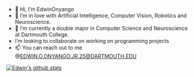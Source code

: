 - 👋 Hi, I’m EdwinOnyango
- 👀 I’m in love with Artificial Intelligence, Computer Vision, Robotics and Neuroscience.
- 🌱 I’m currently a double major in Computer Science and Neuroscience at Dartmouth College.
- I’m looking to collaborate on working on programming projects
- 📫 You can reach out to me @EDWIN.O.ONYANGO.JR.25@DARTMOUTH.EDU

<!---
Onyangoe21/Onyangoe21 is a ✨ special ✨ repository because its `README.md` (this file) appears on your GitHub profile.
You can click the Preview link to take a look at your changes.
--->

<a href="https://github-readme-stats.vercel.app/api?username=onyangoe21&show_icons=true&rank_icon=github&include_all_commits=true&theme=tokyonight&bg_color=00000000&hide_border=true&hide=stars,contribs&show=reviews,prs_merged_percentage" target="_self"><img align="center" src="https://github-readme-stats.vercel.app/api?username=onyangoe21&show_icons=true&rank_icon=github&include_all_commits=true&theme=tokyonight&bg_color=00000000&hide_border=true&hide=stars,contribs&show=reviews,prs_merged_percentage" alt="Edwin's github stats" /></a>
